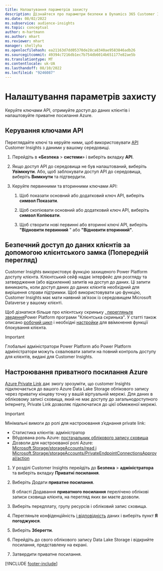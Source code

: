 ```yaml
---
title: Налаштування параметрів захисту
description: Дізнайтеся про параметри безпеки в Dynamics 365 Customer Insights.
ms.date: 08/02/2022
ms.subservice: audience-insights
ms.topic: conceptual
author: m-hartmann
ms.author: mhart
ms.reviewer: mhart
manager: shellyha
ms.openlocfilehash: ea21163d7dd05370de28ca8340ae9583846adb26
ms.sourcegitcommit: 49394c7216db1ec7b754db6014b651177e82ae5b
ms.translationtype: MT
ms.contentlocale: uk-UA
ms.lasthandoff: 08/10/2022
ms.locfileid: "9246087"
---
```

# <a name="configure-security-settings"></a>Налаштування параметрів захисту

Керуйте ключами API, отримуйте доступ до даних клієнтів і налаштовуйте приватне посилання Azure.

## <a name="manage-api-keys"></a>Керування ключами API

Переглядайте ключі та керуйте ними, щоб використовувати [API](apis.md) Customer Insights з даними у вашому середовищі.

1. Перейдіть в **«Безпека** > **системи**» і виберіть вкладку **API**.

1. Якщо доступ API до середовища не був налаштований, виберіть **Увімкнути**. Або, щоб заблокувати доступ API до середовища, виберіть **Вимкнути** та підтвердити.

1. Керуйте первинними та вторинними ключами API:

   1. Щоб показати основний або додатковий ключ API, виберіть **символ Показати**.

   1. Щоб скопіювати основний або додатковий ключ API, виберіть **символ Копіювати**.

   1. Щоб створити нові первинні або вторинні ключі API, виберіть **"Відновити первинний** " або **"Відновити вторинний"**.

## <a name="securely-access-customer-data-with-customer-lockbox-preview"></a>Безпечний доступ до даних клієнтів за допомогою клієнтського замка (Попередній перегляд)

Customer Insights використовує функцію захищеного Power Platform доступу клієнта. Клієнтський сейф надає інтерфейс для розгляду та затвердження (або відхилення) запитів на доступ до даних. Ці запити виникають, коли доступ даних до даних клієнтів необхідний для вирішення справи підтримки. Щоб використовувати цю функцію, Customer Insights має мати наявний зв’язок із середовищем Microsoft Dataverse у вашому клієнті.

Щоб дізнатися більше про клієнтську скриньку [, перегляньте зведення](/power-platform/admin/about-lockbox#summary)Power Platform програми "Клієнтська скринька". У статті також описано [робочий цикл](/power-platform/admin/about-lockbox#workflow) і необхідні [настройки](/power-platform/admin/about-lockbox#enable-the-lockbox-policy) для ввімкнення функції блокування клієнта.

> [!IMPORTANT]
> Глобальні адміністратори Power Platform або Power Platform адміністратори можуть схвалювати запити на повний контроль доступу для клієнтів, видані для Customer Insights.

## <a name="set-up-an-azure-private-link"></a>Настроювання приватного посилання Azure

[Azure Private Link](/azure/private-link/private-link-overview) дає змогу зрозуміти, що customer Insights підключається до вашого Azure Data Lake Storage облікового запису через приватну кінцеву точку у вашій віртуальній мережі. Для даних в обліковому записі сховища, який не має доступу до загальнодоступного Інтернету, Private Link дозволяє підключатися до цієї обмеженої мережі.

> [!IMPORTANT]
> Мінімальні вимоги до ролі для настроювання з’єднання private link:
>
> - Статистика клієнтів: адміністратор
> - Вбудована роль Azure: [постачальник облікового запису сховища](/azure/role-based-access-control/built-in-roles#storage-account-contributor)
> - Дозволи для настроюваної ролі Azure: [Microsoft.Storage/storageAccounts/read і Microsoft.Storage/storageAccounts/PrivateEndpointConnectionsApproval/action](/azure/role-based-access-control/resource-provider-operations#microsoftstorage)

1. У розділі Customer Insights перейдіть до **Безпека** > **адміністратора** та виберіть вкладку **Приватні посилання**.

1. Виберіть Додати **приватне посилання**.

   В області Додавання **приватного посилання** перелічено облікові записи сховища клієнта, на перегляд яких ви маєте дозволи.

1. Виберіть передплату, групу ресурсів і обліковий запис сховища.

1. Перегляньте конфіденційність [і відповідність](connections.md#data-privacy-and-compliance) даних і виберіть пункт **Я погоджуюся**.

1. Виберіть **Зберегти**.

1. Перейдіть до свого облікового запису Data Lake Storage і відкрийте посилання, представлену на екрані.

1. Затвердити приватне посилання.


[!INCLUDE [footer-include](includes/footer-banner.md)]
